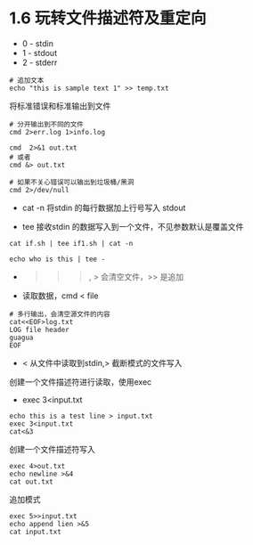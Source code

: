# 1.6 玩转文件描述符及重定向
- 0 - stdin 
- 1 - stdout
- 2 - stderr

```shell
# 追加文本
echo "this is sample text 1" >> temp.txt
```
将标准错误和标准输出到文件
```shell
# 分开输出到不同的文件
cmd 2>err.log 1>info.log

cmd  2>&1 out.txt
# 或者
cmd &> out.txt

# 如果不关心错误可以输出到垃圾桶/黑洞
cmd 2>/dev/null
```
- cat -n 将stdin 的每行数据加上行号写入 stdout

- tee 接收stdin 的数据写入到一个文件，不见参数默认是覆盖文件
```shell
cat if.sh | tee if1.sh | cat -n
```
```shell
echo who is this | tee -
```
- > >> , > 会清空文件，>> 是追加
- 读取数据，cmd < file
```shell
# 多行输出，会清空源文件的内容
cat<<EOF>log.txt
LOG file header
guagua
EOF
```
- < 从文件中读取到stdin,> 截断模式的文件写入

创建一个文件描述符进行读取，使用exec
- exec 3<input.txt
```shell
echo this is a test line > input.txt
exec 3<input.txt
cat<&3
```
创建一个文件描述符写入
```shell
exec 4>out.txt
echo newline >&4
cat out.txt
```
追加模式
```shell
exec 5>>input.txt
echo append lien >&5
cat input.txt
```

